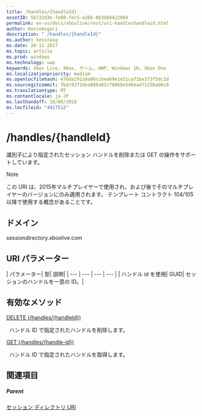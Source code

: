 ```yaml
---
title: /handles/{handleId}
assetID: 5b722d3e-fe80-fec5-a26b-8b3db6422004
permalink: en-us/docs/xboxlive/rest/uri-handleshandleid.html
author: KevinAsgari
description: " /handles/{handleId}"
ms.author: kevinasg
ms.date: 20-12-2017
ms.topic: article
ms.prod: windows
ms.technology: uwp
keywords: Xbox Live, Xbox, ゲーム, UWP, Windows 10, Xbox One
ms.localizationpriority: medium
ms.openlocfilehash: 47dda291a9a86ccbee69e1e51ca71be373f5dc1d
ms.sourcegitcommit: fbdc9372dea898a01c7686be54bea47125bab6c0
ms.translationtype: MT
ms.contentlocale: ja-JP
ms.lasthandoff: 10/08/2018
ms.locfileid: "4417512"
---
```

# <a name="handleshandleid"></a>/handles/{handleId}
識別子により指定されたセッション ハンドルを削除または GET の操作をサポートしています。 

> [!NOTE] 
> この URI は、2015年マルチプレイヤーで使用され、および後でそのマルチプレイヤーのバージョンにのみ適用されます。 テンプレート コントラクト 104/105 以降で使用する概念があることです。  

 
<a id="ID4EQ"></a>

 
## <a name="domain"></a>ドメイン
sessiondirectory.xboxlive.com  
<a id="ID4EV"></a>

 
## <a name="uri-parameters"></a>URI パラメーター
 
| パラメーター| 型| 説明| 
| --- | --- | --- | --- | 
| ハンドル id を使用| GUID| セッションのハンドルを一意の ID。| 
  
<a id="ID4ERB"></a>

 
## <a name="valid-methods"></a>有効なメソッド

[DELETE (/handles/{handleId})](uri-handleshandleiddelete.md)

&nbsp;&nbsp;ハンドル ID で指定されたハンドルを削除します。

[GET (/handles/{handle-id})](uri-handleshandleidget.md)

&nbsp;&nbsp;ハンドル ID で指定されたハンドルを取得します。
 
<a id="ID4E4B"></a>

 
## <a name="see-also"></a>関連項目
 
<a id="ID4E6B"></a>

 
##### <a name="parent"></a>Parent 

[セッション ディレクトリ URI](atoc-reference-sessiondirectory.md)

   